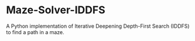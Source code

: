 # Maze-Solver-IDDFS
A Python implementation of Iterative Deepening Depth-First Search (IDDFS) to find a path in a maze.
